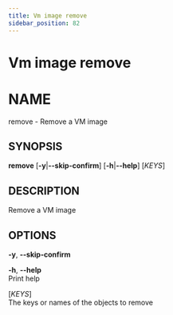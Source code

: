 ```yaml
---
title: Vm image remove
sidebar_position: 82
---
```


# Vm image remove

# NAME

remove - Remove a VM image

## SYNOPSIS

**remove** \[**-y**\|**--skip-confirm**\] \[**-h**\|**--help**\]
\[*KEYS*\]

## DESCRIPTION

Remove a VM image

## OPTIONS

**-y**, **--skip-confirm**  

**-h**, **--help**  
Print help

\[*KEYS*\]  
The keys or names of the objects to remove
